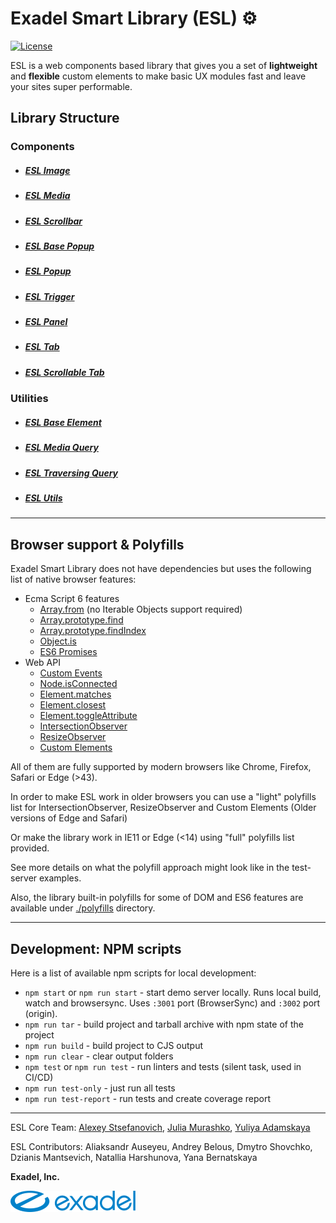 # Exadel Smart Library (ESL) &#9881;

[![License](https://img.shields.io/badge/license-MIT-green.svg)](LICENSE)

ESL is a web components based library that gives you a set of **lightweight**
and **flexible** custom elements to make basic UX modules fast and leave your sites super performable.

## Library Structure
### Components
- ##### [ESL Image](./src/modules/esl-image/README.md)
- ##### [ESL Media](./src/modules/esl-media/README.md)
- ##### [ESL Scrollbar](./src/modules/esl-scrollbar/README.md)

- ##### [ESL Base Popup](./src/modules/esl-base-popup/README.md)
- ##### [ESL Popup](./src/modules/esl-popup/README.md)
- ##### [ESL Trigger](./src/modules/esl-trigger/README.md)
- ##### [ESL Panel](./src/modules/esl-panel/README.md)
- ##### [ESL Tab](./src/modules/esl-tab/README.md)
- ##### [ESL Scrollable Tab](./src/modules/esl-scrollable-tab/README.md)

### Utilities
- ##### [ESL Base Element](./src/modules/esl-base-element/README.md)
- ##### [ESL Media Query](./src/modules/esl-media-query/README.md)
- ##### [ESL Traversing Query](./src/modules/esl-traversing-query/README.md)
- ##### [ESL Utils](./src/modules/esl-utils/README.md)

---

## Browser support & Polyfills

Exadel Smart Library does not have dependencies but uses the following list of native browser features:

- Ecma Script 6 features
  - [Array.from](https://developer.mozilla.org/ru/docs/Web/JavaScript/Reference/Global_Objects/Array/from) (no Iterable Objects support required)
  - [Array.prototype.find](https://developer.mozilla.org/ru/docs/Web/JavaScript/Reference/Global_Objects/Array/find) 
  - [Array.prototype.findIndex](https://developer.mozilla.org/ru/docs/Web/JavaScript/Reference/Global_Objects/Array/findIndex) 
  - [Object.is](https://developer.mozilla.org/ru/docs/Web/JavaScript/Reference/Global_Objects/Object/is)
  - [ES6 Promises](https://developer.mozilla.org/ru/docs/Web/JavaScript/Reference/Global_Objects/Promise)
- Web API
  - [Custom Events](https://developer.mozilla.org/en-US/docs/Web/API/CustomEvent)
  - [Node.isConnected](https://developer.mozilla.org/en-US/docs/Web/API/Node/isConnected)
  - [Element.matches](https://developer.mozilla.org/ru/docs/Web/API/Element/matches)
  - [Element.closest](https://developer.mozilla.org/ru/docs/Web/API/Element/closest)
  - [Element.toggleAttribute](https://developer.mozilla.org/en-US/docs/Web/API/Element/toggleAttribute)
  - [IntersectionObserver](https://developer.mozilla.org/en-US/docs/Web/API/IntersectionObserver)
  - [ResizeObserver](https://developer.mozilla.org/en-US/docs/Web/API/ResizeObserver)
  - [Custom Elements](https://developer.mozilla.org/en-US/docs/Web/Web_Components/Using_custom_elements)


All of them are fully supported by modern browsers like Chrome, Firefox, Safari or Edge (>43).

In order to make ESL work in older browsers you can use a "light" polyfills list for IntersectionObserver, ResizeObserver and Custom Elements
(Older versions of Edge and Safari)

Or make the library work in IE11 or Edge (<14) using "full" polyfills list provided.

See more details on what the polyfill approach might look like in the test-server examples.

Also, the library built-in polyfills for some of DOM and ES6 features are available under [./polyfills](./src/polyfills) directory.

---

## Development: NPM scripts
Here is a list of available npm scripts for local development:
 - `npm start` or `npm run start` - start demo server locally. Runs local build, watch and browsersync. 
 Uses `:3001` port (BrowserSync) and `:3002` port (origin).
 - `npm run tar` - build project and tarball archive with npm state of the project
 - `npm run build` - build project to CJS output
 - `npm run clear` - clear output folders
 - `npm test` or `npm run test` - run linters and tests (silent task, used in CI/CD)
 - `npm run test-only` - just run all tests
 - `npm run test-report` - run tests and create coverage report


---

ESL Core Team: [Alexey Stsefanovich](mailto://astsefanovich@exadel.com), [Julia Murashko](mailto://ymurashka@exadel.com), [Yuliya Adamskaya](mailto://yadamska@exadel.com)

ESL Contributors: Aliaksandr Auseyeu, Andrey Belous, Dmytro Shovchko, Dzianis Mantsevich, Natallia Harshunova, Yana Bernatskaya  

**Exadel, Inc.**

[![](docs/images/exadel-logo.png)](https://exadel.com)
